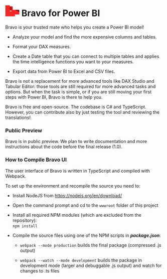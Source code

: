 # <img style="display:inline-block; height:35px; width:45px" src="./src/wwwroot/images/bravo.svg"> Bravo for Power BI

Bravo is your trusted mate who helps you create a Power BI model!

 - Analyze your model and find the more expensive columns and tables.
 
 - Format your DAX measures.

 - Create a Date table that you can connect to multiple tables and applies the time intelligence functions you want to your measures.

 - Export data from Power BI to Excel and CSV files.

Bravo is not a replacement for more advanced tools like DAX Studio and Tabular Editor: those tools are still required for more advanced tasks and options. But when the task is simple, or if you are still moving your first steps with Power BI, Bravo is there to help you.

Bravo is free and open-source. The codebase is C# and TypeScript. However, you can contribute also by just testing the tool and reviewing the translations!

### Public Preview
Bravo is in public preview. We plan to write documentation and more instructions about the code before the final release (1.0).

### How to Compile Bravo UI

The user interface of Bravo is written in TypeScript and compiled with Webpack. 

To set up the environment and recompile the source you need to:
 - Install NodeJS from <https://nodejs.org/en/download/>

 - Open the command prompt and cd to the `wwwroot` folder of this project

 - Install all required NPM modules (which are excluded from the repository):  
    `npm install`

 - Compile the source files using one of the NPM scripts in ***package.json***:
    - `webpack --mode production` builds the final package (compressed .js output)

    - `webpack --watch --mode development` builds the package in development mode (larger and debuggable .js output) and watch for changes to .ts files
    
